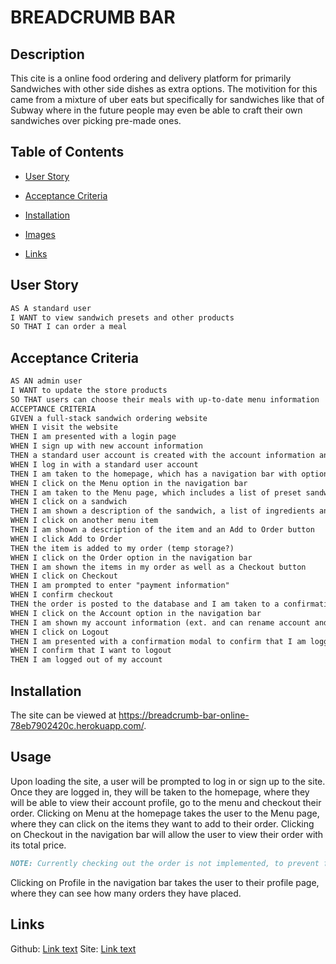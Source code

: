 # BREADCRUMB BAR

## Description
This cite is a online food ordering and delivery platform for primarily Sandwiches with other side dishes as extra options.
The motivition for this came from a mixture of uber eats but specifically for sandwiches like that of Subway where in the
future people may even be able to craft their own sandwiches over picking pre-made ones.

## Table of Contents
* [User Story](#user-story)

* [Acceptance Criteria](#acceptance-criteria)

* [Installation](#installation)

* [Images](#images)

* [Links](#links)

## User Story

```md
AS A standard user
I WANT to view sandwich presets and other products
SO THAT I can order a meal
```

## Acceptance Criteria

```md
AS AN admin user
I WANT to update the store products
SO THAT users can choose their meals with up-to-date menu information
ACCEPTANCE CRITERIA
GIVEN a full-stack sandwich ordering website
WHEN I visit the website
THEN I am presented with a login page
WHEN I sign up with new account information
THEN a standard user account is created with the account information and I am logged in
WHEN I log in with a standard user account
THEN I am taken to the homepage, which has a navigation bar with options Home, Menu, Order, Account, Logout
WHEN I click on the Menu option in the navigation bar
THEN I am taken to the Menu page, which includes a list of preset sandwich options and other menu items
WHEN I click on a sandwich
THEN I am shown a description of the sandwich, a list of ingredients and an Add to Order button
WHEN I click on another menu item
THEN I am shown a description of the item and an Add to Order button
WHEN I click Add to Order
THEN the item is added to my order (temp storage?)
WHEN I click on the Order option in the navigation bar
THEN I am shown the items in my order as well as a Checkout button
WHEN I click on Checkout
THEN I am prompted to enter "payment information"
WHEN I confirm checkout
THEN the order is posted to the database and I am taken to a confirmation screen
WHEN I click on the Account option in the navigation bar
THEN I am shown my account information (ext. and can rename account and add payment information to prefill)
WHEN I click on Logout
THEN I am presented with a confirmation modal to confirm that I am logging out
WHEN I confirm that I want to logout
THEN I am logged out of my account
```

## Installation
The site can be viewed at https://breadcrumb-bar-online-78eb7902420c.herokuapp.com/.

## Usage
Upon loading the site, a user will be prompted to log in or sign up to the site.
Once they are logged in, they will be taken to the homepage, where they will be able to view their account profile, go to the menu and checkout their order.
Clicking on Menu at the homepage takes the user to the Menu page, where they can click on the items they want to add to their order.
Clicking on Checkout in the navigation bar will allow the user to view their order with its total price.
```md
NOTE: Currently checking out the order is not implemented, to prevent financial data from being added to the demo.
```
Clicking on Profile in the navigation bar takes the user to their profile page, where they can see how many orders they have placed.

## Links
Github: [Link text](https://github.com/ChristieHyde/BreadcrumbBarOnlineOrders)
Site: [Link text](https://breadcrumb-bar-online-78eb7902420c.herokuapp.com/)